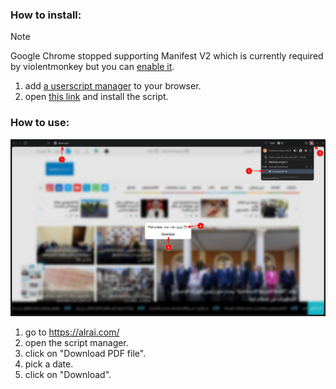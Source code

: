 ### How to install:
> [!NOTE]
> Google Chrome stopped supporting Manifest V2 which is currently required by violentmonkey but you can [enable it](https://stackoverflow.com/a/79283306).
1. add [a userscript manager](https://violentmonkey.github.io/) to your browser.
1. open [this link](https://raw.githubusercontent.com/3m4r5/3m4r5/main/scripts/alrai_pdf/alrai_pdf.user.js) and install the script.
### How to use:
![image](tutorial.png)
1. go to https://alrai.com/
1. open the script manager.
1. click on "Download PDF file".
1. pick a date.
1. click on "Download".
